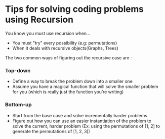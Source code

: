 # Tips for solving coding problems using Recursion

You know you must use recursion when...

  - You must "try" every possibility (e.g: permutations)
  - When it deals with recursive objects(Graphs, Trees)
 
 


The two common ways of figuring out the recursive case are :

### Top-down

* Define a way to break the problem down into a smaller one
* Assume you have a magical function that will solve the smaller problem for you (which is really just the function you’re writing)

### Bottom-up

* Start from the base case and solve incrementally harder problems
* Figure out how you can use an easier instantiation of the problem to solve the current, harder problem (Ex: using the permutations of [1, 2] to generate the permutations of [1, 2, 3])
